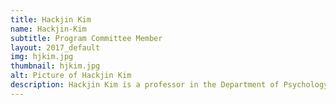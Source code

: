 ```yaml
---
title: Hackjin Kim
name: Hackjin-Kim
subtitle: Program Committee Member
layout: 2017_default
img: hjkim.jpg
thumbnail: hjkim.jpg
alt: Picture of Hackjin Kim
description: Hackjin Kim is a professor in the Department of Psychology at Korea University.
---
```

